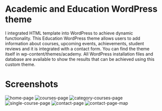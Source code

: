 # Academic and Education WordPress theme
I integrated HTML template into WordPress to achieve dynamic functionality. This Education WordPress theme allows users to add information about courses, upcoming events, achievements, student reviews and it is integrated with a contact form. You can find the theme itself in wp-content/themes/academy. 
All WordPress installation files and database are available to show the results that can be achieved using this custom theme.

# Screenshots
![home-page](https://github.com/maria-pashkulova/Academic-and-Education-WordPress-theme/assets/132500391/9c66d269-d9bf-48ec-b89b-94264f80ed5c)
![courses-page](https://github.com/maria-pashkulova/Academic-and-Education-WordPress-theme/assets/132500391/d7ed5a1a-6f37-4dae-99f7-4fb7a6aed034)
![category-courses-page](https://github.com/maria-pashkulova/Academic-and-Education-WordPress-theme/assets/132500391/a787d221-2ea9-434a-9409-d85646b0c4fb)
![single-course-page](https://github.com/maria-pashkulova/Academic-and-Education-WordPress-theme/assets/132500391/7ddb3b74-6448-448c-a7ac-8b519be746b9)
![contact-page](https://github.com/maria-pashkulova/Academic-and-Education-WordPress-theme/assets/132500391/6b165d70-3a39-481f-b0dd-2288128052d0)
![contact-page-map](https://github.com/maria-pashkulova/Academic-and-Education-WordPress-theme/assets/132500391/65ca725c-fe13-40be-aa30-2ed4deac3067)
